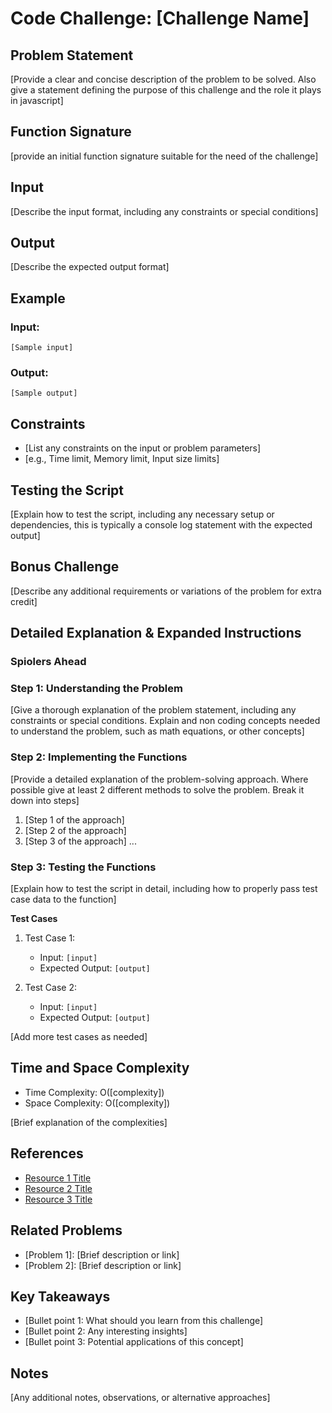 # Code Challenge: [Challenge Name]

## Problem Statement

[Provide a clear and concise description of the problem to be solved. Also give a statement defining the purpose of this challenge and the role it plays in javascript]

## Function Signature

[provide an initial function signature suitable for the need of the challenge]

## Input

[Describe the input format, including any constraints or special conditions]

## Output

[Describe the expected output format]

## Example

### Input:

`[Sample input]`

### Output:

`[Sample output]`

## Constraints

- [List any constraints on the input or problem parameters]
- [e.g., Time limit, Memory limit, Input size limits]

## Testing the Script

[Explain how to test the script, including any necessary setup or dependencies, this is typically a console log statement with the expected output]

## Bonus Challenge

[Describe any additional requirements or variations of the problem for extra credit]

## Detailed Explanation & Expanded Instructions

### **Spiolers Ahead**

### Step 1: Understanding the Problem

[Give a thorough explanation of the problem statement, including any constraints or special conditions. Explain and non coding concepts needed to understand the problem, such as math equations, or other concepts]

### Step 2: Implementing the Functions

[Provide a detailed explanation of the problem-solving approach. Where possible give at least 2 different methods to solve the problem. Break it down into steps]

1. [Step 1 of the approach]
2. [Step 2 of the approach]
3. [Step 3 of the approach]
   ...

### Step 3: Testing the Functions

[Explain how to test the script in detail, including how to properly pass test case data to the function]

**Test Cases**

1. Test Case 1:

   - Input: `[input]`
   - Expected Output: `[output]`

2. Test Case 2:
   - Input: `[input]`
   - Expected Output: `[output]`

[Add more test cases as needed]

## Time and Space Complexity

- Time Complexity: O([complexity])
- Space Complexity: O([complexity])

[Brief explanation of the complexities]

## References

- [Resource 1 Title](URL)
- [Resource 2 Title](URL)
- [Resource 3 Title](URL)

## Related Problems

- [Problem 1]: [Brief description or link]
- [Problem 2]: [Brief description or link]

## Key Takeaways

- [Bullet point 1: What should you learn from this challenge]
- [Bullet point 2: Any interesting insights]
- [Bullet point 3: Potential applications of this concept]

## Notes

[Any additional notes, observations, or alternative approaches]
